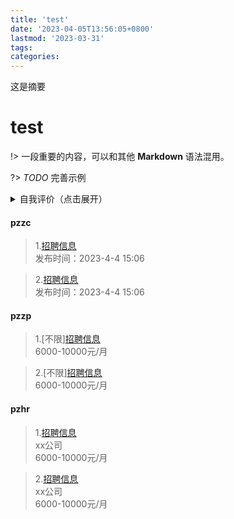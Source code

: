 ```yaml
---
title: 'test'
date: '2023-04-05T13:56:05+0800'
lastmod: '2023-03-31'
tags: 
categories: 
---
```

这是摘要
<!--more-->
# test


!> 一段重要的内容，可以和其他 **Markdown** 语法混用。

?> _TODO_ 完善示例

<details>
<summary>自我评价（点击展开）</summary>

- Abc
- Abc

</details>

#### pzzc
>1.[招聘信息](http://www.pzzc.net)<br>
>发布时间：2023-4-4 15:06

>2.[招聘信息](http://www.pzzc.net)<br>
>发布时间：2023-4-4 15:06
#### pzzp
>1.[不限][招聘信息](http://www.pzzc.net)<br>
>6000-10000元/月

>2.[不限][招聘信息](http://www.pzzc.net)<br>
>6000-10000元/月
#### pzhr
>1.[招聘信息](http://www.pzzc.net)<br>
>xx公司<br>
>6000-10000元/月

>2.[招聘信息](http://www.pzzc.net)<br>
>xx公司<br>
>6000-10000元/月

